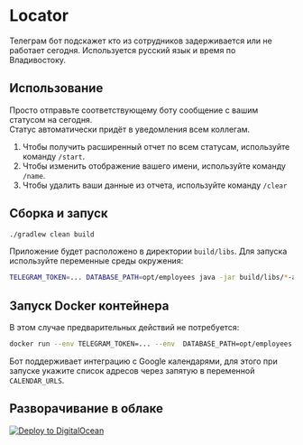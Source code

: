 # Locator

Телеграм бот подскажет кто из сотрудников задерживается или не работает сегодня. Используется
русский язык и время по Владивостоку.

## Использование

Просто отправьте соответствующему боту сообщение с вашим статусом на сегодня.  
Статус автоматически придёт в уведомления всем коллегам.

1. Чтобы получить расширенный отчет по всем статусам, используйте команду `/start`.
2. Чтобы изменить отображение вашего имени, используйте команду `/name`.
3. Чтобы удалить ваши данные из отчета, используйте команду `/clear`

## Сборка и запуск

```sh
./gradlew clean build
```

Приложение будет расположено в директории `build/libs`. Для запуска используйте переменные среды
окружения:

```sh
TELEGRAM_TOKEN=... DATABASE_PATH=opt/employees java -jar build/libs/*-all.jar

```

## Запуск Docker контейнера

В этом случае предварительных действий не потребуется:

```sh
docker run --env TELEGRAM_TOKEN=... --env  DATABASE_PATH=opt/employees demidko/locator
```

Бот поддерживает интеграцию с Google календарями, для этого при запуске укажите список адресов через
запятую в переменной `CALENDAR_URLS`.

## Разворачивание в облаке

[![Deploy to DigitalOcean](https://www.deploytodo.com/do-btn-blue-ghost.svg)](https://cloud.digitalocean.com/apps/new?repo=https://github.com/YOUR/REPO/tree/main)